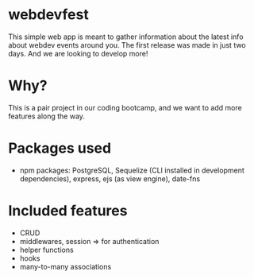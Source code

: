 # webdevfest
This simple web app is meant to gather information about the latest info about webdev events around you.
The first release was made in just two days. And we are looking to develop more!

# Why?
This is a pair project in our coding bootcamp, and we want to add more features along the way.

# Packages used
- npm packages: PostgreSQL, Sequelize (CLI installed in development dependencies), express, ejs (as view engine), date-fns

# Included features
- CRUD
- middlewares, session => for authentication
- helper functions
- hooks
- many-to-many associations

